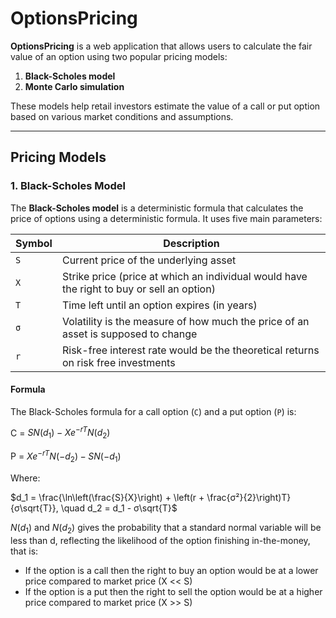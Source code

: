 # OptionsPricing

**OptionsPricing** is a web application that allows users to calculate the fair value of an option using two popular pricing models:

1. **Black-Scholes model**
2. **Monte Carlo simulation**

These models help retail investors estimate the value of a call or put option based on various market conditions and assumptions.

---


## Pricing Models

### 1. Black-Scholes Model

The **Black-Scholes model** is a deterministic formula that calculates the price of options using a deterministic formula. It uses five main parameters:

| Symbol   | Description                                                                                |
|----------|--------------------------------------------------------------------------------------------|
| `S`      | Current price of the underlying asset                                                      |
| `X`      | Strike price (price at which an individual would have the right to buy or sell an option)  |
| `T`      | Time left until an option expires (in years)                                               |
| `σ`      | Volatility is the measure of how much the price of an asset is supposed to change          |
| `r`      | Risk-free interest rate would be the theoretical returns on risk free investments          |

#### Formula

The Black-Scholes formula for a call option (`C`) and a put option (`P`) is:

C = $SN(d_1) - Xe^{-rT}N(d_2)$

P = $Xe^{-rT}N(-d_2) - SN(-d_1)$

Where:

$d_1 = \frac{\ln\left(\frac{S}{X}\right) + \left(r + \frac{σ²}{2}\right)T}{σ\sqrt{T}}, \quad d_2 = d_1 - σ\sqrt{T}$

$N(d_1)$ and $N(d_2)$ gives the probability that a standard normal variable will be less than d, reflecting the likelihood of the option finishing in-the-money, that is:
- If the option is a call then the right to buy an option would be at a lower price compared to market price (X << S)
- If the option is a put then the right to sell the option would be at a higher price compared to market price (X >> S)



